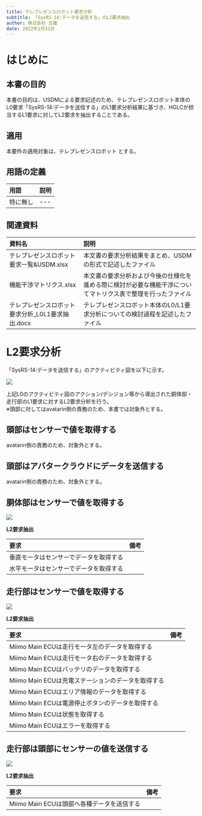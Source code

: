 ```yaml
---
title: テレプレゼンスロボット要求分析
subtitle: 「SysRS-14:データを送信する」のL2要求抽出
author: 株式会社 豆蔵
date: 2022年1月31日
---
```

<!-- ↑表紙ページのための情報 -->

<div style="page-break-before:always"></div>

# はじめに

## 本書の目的

本書の目的は、USDMによる要求記述のため、テレプレゼンスロボット本体のL0要求「SysRS-14:データを送信する」のL1要求分析結果に基づき、HGLCが担当するL1要求に対してL2要求を抽出することである。

## 適用

本要件の適用対象は、テレプレゼンスロボット とする。

## 用語の定義

|用語|説明|
|:---|:---|
|特に無し|---|

## 関連資料

|資料名|説明|
|:---|:---|
|テレプレゼンスロボット要求一覧&USDM.xlsx|本文書の要求分析結果をまとめ、USDMの形式で記述したファイル|
|機能干渉マトリクス.xlsx|本文書の要求分析および今後の仕様化を進める際に検討が必要な機能干渉についてマトリクス表で整理を行ったファイル|
|テレプレゼンスロボット要求分析_L0L1要求抽出.docx|テレプレゼンスロボット本体のL0/L1要求分析についての検討過程を記述したファイル|


<div style="page-break-before:always"></div>

# L2要求分析

「SysRS-14:データを送信する」のアクティビティ図を以下に示す。



![](.images/activity/send_data.png)

上記L0のアクティビティ図のアクション/デシジョン等から導出された胴体部・走行部のL1要求に対するL2要求分析を行う。  
※頭部に対してはavatarin側の責務のため、本書では対象外とする。

<div style="page-break-before:always"></div>

## 頭部はセンサーで値を取得する

avatarin側の責務のため、対象外とする。

<div style="page-break-before:always"></div>

## 頭部はアバタークラウドにデータを送信する

avatarin側の責務のため、対象外とする。

<div style="page-break-before:always"></div>

## 胴体部はセンサーで値を取得する

![](.images/activity/send_data/body-act01.png)

**L2要求抽出**

|要求|備考|
|:---|:---|
|垂直モータはセンサーでデータを取得する||
|水平モータはセンサーでデータを取得する||


<div style="page-break-before:always"></div>

## 走行部はセンサーで値を取得する

![](.images/activity/send_data/act01.png)

**L2要求抽出**

|要求|備考|
|:---|:---|
|Miimo Main ECUは走行モータ左のデータを取得する||
|Miimo Main ECUは走行モータ右のデータを取得する||
|Miimo Main ECUはバッテリのデータを取得する||
|Miimo Main ECUは充電ステーションのデータを取得する||
|Miimo Main ECUはエリア情報のデータを取得する||
|Miimo Main ECUは電源停止ボタンのデータを取得する||
|Miimo Main ECUは状態を取得する||
|Miimo Main ECUはエラーを取得する||

<div style="page-break-before:always"></div>

## 走行部は頭部にセンサーの値を送信する

![](.images/activity/send_data/act02.png)

**L2要求抽出**

|要求|備考|
|:---|:---|
|Miimo Main ECUは頭部へ各種データを送信する||

